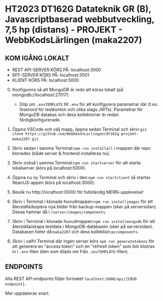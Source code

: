 # HT2023 DT162G Datateknik GR (B), Javascriptbaserad webbutveckling, 7,5 hp (distans) - PROJEKT - WebbKodsLärlingen (maka2207)

## KOM IGÅNG LOKALT

- REST API-SERVER KÖRS PÅ: localhost:3000
- BFF-SERVER KÖRS PÅ: localhost:3001
- KLIENT KÖRS PÅ: localhost:5000

0. Konfigurera så att MongoDB är redo att köras lokalt (på mongodb://localhost:27017).

   - Döp om `.envTEMPLATE` till `.env` för att konfigurera parametrar där (t.ex. lösenord för testkonton och olika slags JWTs). Parametrar för MongoDB databas och dess kollektioner är redan färdigkonfigurerade.

1. Öppna VSCode och välj mapp, öppna sedan Terminal och skriv:`git clone https://github.com/WebbkodsLarlingen/dt162g-projekt-maka2207.git`.

2. Skriv sedan i samma Terminal:`npm run installall` i mappen där repo klonades (både server & frontend installeras nu).

3. Skriv också i samma Terminal:`npm run startserver` för att starta lokalserver (körs på localhost:5000).

4. Öppna nu ny Terminal och skriv i den:`npm run startclient` så startas ReactJS-appen (körs på localhost:3000).

5. Besök nu http://localhost:3000/ för fullständig MERN-upplevelse!

6. Skriv i Terminal i klonade huvudmappen:`npm run installimages` för att återställa/kopiera nya bilder från backup-mappen (sker på serversidan). Dessa hamnar då i `/server/images/components`.

7. Skriv i Terminal i klonade huvudmappen:`npm run installmongodb` för att återställa/skapa testdata i MongoDB-databasen (sker på serversidan). Databasen heter då:`maka2207` och dess kollektion:`pccomponents`.

8. Skriv i valfri Terminal där ingen server körs `npm run generatetokens` för att generera en "access token" och en "refresh token" som bör klistras in i `.env`-filen (den som döpts om från `.envTEMPLATE`-filen).

## ENDPOINTS

Alla REST API endpoints följer formatet `localhost:5000/api/{CRUD endpoint}`.

Mer uppdateras snart.
